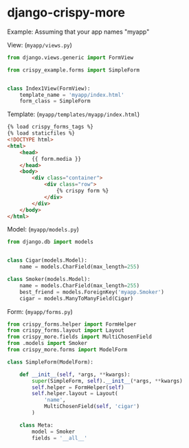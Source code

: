 # django-crispy-more

Example:
Assuming that your app names "myapp"

View: (`myapp/views.py`)
```python
from django.views.generic import FormView

from crispy_example.forms import SimpleForm


class Index1View(FormView):
    template_name = 'myapp/index.html'
    form_class = SimpleForm
```

Template: (`myapp/templates/myapp/index.html`)
```html
{% load crispy_forms_tags %}
{% load staticfiles %}
<!DOCTYPE html>
<html>
    <head>
        {{ form.media }}
    </head>
    <body>
        <div class="container">
            <div class="row">
                {% crispy form %}
            </div>
        </div>
    </body>
</html>
```

Model: (`myapp/models.py`)
```python
from django.db import models


class Cigar(models.Model):
    name = models.CharField(max_length=255)

class Smoker(models.Model):
    name = models.CharField(max_length=255)
    best_friend = models.ForeignKey('myapp.Smoker')
    cigar = models.ManyToManyField(Cigar)
```

Form: (`myapp/forms.py`)
```python
from crispy_forms.helper import FormHelper
from crispy_forms.layout import Layout
from crispy_more.fields import MultiChosenField
from .models import Smoker
from crispy_more.forms import ModelForm

class SimpleForm(ModelForm):

    def __init__(self, *args, **kwargs):
        super(SimpleForm, self).__init__(*args, **kwargs)
        self.helper = FormHelper(self)
        self.helper.layout = Layout(
            'name',
            MultiChosenField(self, 'cigar')
        )

    class Meta:
        model = Smoker
        fields = '__all__'
```